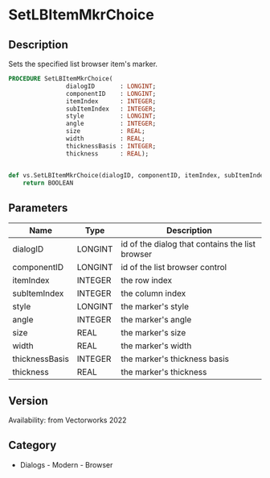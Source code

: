 # SetLBItemMkrChoice

## Description
Sets the specified list browser item's marker.

```pascal
PROCEDURE SetLBItemMkrChoice(
				dialogID       : LONGINT;
				componentID    : LONGINT;
				itemIndex      : INTEGER;
				subItemIndex   : INTEGER;
				style          : LONGINT;
				angle          : INTEGER;
				size           : REAL;
				width          : REAL;
				thicknessBasis : INTEGER;
				thickness      : REAL);
```

```python

def vs.SetLBItemMkrChoice(dialogID, componentID, itemIndex, subItemIndex, style, angle, size, width, thicknessBasis, thickness):
    return BOOLEAN
```

## Parameters
|Name|Type|Description|
|---|---|---|
|dialogID|LONGINT|id of the dialog that contains the list browser|
|componentID|LONGINT|id of the list browser control|
|itemIndex|INTEGER|the row index|
|subItemIndex|INTEGER|the column index|
|style|LONGINT|the marker's style|
|angle|INTEGER|the marker's angle|
|size|REAL|the marker's size|
|width|REAL|the marker's width|
|thicknessBasis|INTEGER|the marker's thickness basis|
|thickness|REAL|the marker's thickness|

## Version
Availability: from Vectorworks 2022
## Category
* Dialogs - Modern - Browser


